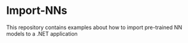 # Import-NNs
This repository contains examples about how to import pre-trained NN models to a .NET application
